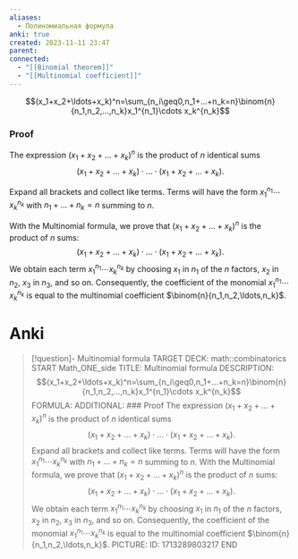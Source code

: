 ```yaml
---
aliases:
  - Полиномиальная формула
anki: true
created: 2023-11-11 23:47
parent: 
connected:
  - "[[Binomial theorem]]"
  - "[[Multinomial coefficient]]"
---
```


$$(x_1+x_2+\ldots+x_k)^n=\sum_{n_i\geq0,n_1+...+n_k=n}\binom{n}{n_1,n_2,...,n_k}x_1^{n_1}\cdots x_k^{n_k}$$


### Proof
The expression $(x_{1}+x_{2}+\ldots+x_{k})^{n}$ is the product of $n$ identical sums $$(x_{1}+x_{2}+\ldots+x_{k})\cdot\ldots\cdot(x_{1}+x_{2}+\ldots+x_{k}).$$ 

Expand all brackets and collect like terms. Terms will have the form $x_1^{n_1}\cdots x_k^{n_k}$ with $n_1+\ldots+n_k=n$ summing to $n$.

With the Multinomial formula, we prove that $(x_1+x_2+\ldots+x_k)^n$ is the product of $n$ sums: $$(x_1+x_2+\ldots+x_{k})\cdot\ldots\cdot(x_{1}+x_{2}+\ldots+x_{k}).$$ 
We obtain each term $x_1^{n_1}\cdots x_k^{n_k}$ by choosing $x_1$ in $n_1$ of the $n$ factors, $x_2$ in $n_2$, $x_3$ in $n_{3}$, and so on. Consequently, the coefficient of the monomial $x_1^{n_1}\cdots x_k^{n_k}$ is equal to the multinomial coefficient $\binom{n}{n_1,n_2,\ldots,n_k}$.

# Anki
> [!question]- Multinomial formula
TARGET DECK: math::combinatorics
START
Math_ONE_side
TITLE: Multinomial formula
DESCRIPTION: $$(x_1+x_2+\ldots+x_k)^n=\sum_{n_i\geq0,n_1+...+n_k=n}\binom{n}{n_1,n_2,...,n_k}x_1^{n_1}\cdots x_k^{n_k}$$
FORMULA: 
ADDITIONAL: ### Proof
The expression $(x_{1}+x_{2}+\ldots+x_{k})^{n}$ is the product of $n$ identical sums $$(x_{1}+x_{2}+\ldots+x_{k})\cdot\ldots\cdot(x_{1}+x_{2}+\ldots+x_{k}).$$ 
Expand all brackets and collect like terms. Terms will have the form $x_1^{n_1}\cdots x_k^{n_k}$ with $n_1+\ldots+n_k=n$ summing to $n$.
With the Multinomial formula, we prove that $(x_1+x_2+\ldots+x_k)^n$ is the product of $n$ sums: $$(x_1+x_2+\ldots+x_{k})\cdot\ldots\cdot(x_{1}+x_{2}+\ldots+x_{k}).$$ 
We obtain each term $x_1^{n_1}\cdots x_k^{n_k}$ by choosing $x_1$ in $n_1$ of the $n$ factors, $x_2$ in $n_2$, $x_3$ in $n_{3}$, and so on. Consequently, the coefficient of the monomial $x_1^{n_1}\cdots x_k^{n_k}$ is equal to the multinomial coefficient $\binom{n}{n_1,n_2,\ldots,n_k}$.
PICTURE:
ID: 1713289803217
END





